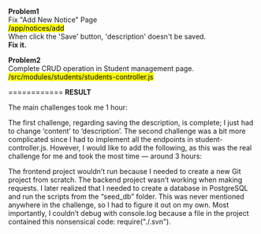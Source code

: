 
**Problem1** \
Fix "Add New Notice" Page \
<mark>/app/notices/add</mark> \
When click the 'Save' button, 'description' doesn't be saved. \
<b>Fix it.</b>

**Problem2** \
Complete CRUD operation in Student management page. \
<mark>/src/modules/students/students-controller.js</mark>

============
**RESULT**

The main challenges took me 1 hour:

The first challenge, regarding saving the description, is complete; I just had to change ‘content’ to ‘description’.
The second challenge was a bit more complicated since I had to implement all the endpoints in student-controller.js.
However, I would like to add the following, as this was the real challenge for me and took the most time — around 3 hours:

The frontend project wouldn’t run because I needed to create a new Git project from scratch.
The backend project wasn’t working when making requests. I later realized that I needed to create a database in PostgreSQL and run the scripts from the “seed_db” folder. This was never mentioned anywhere in the challenge, so I had to figure it out on my own.
Most importantly, I couldn’t debug with console.log because a file in the project contained this nonsensical code: require("./.svn").

